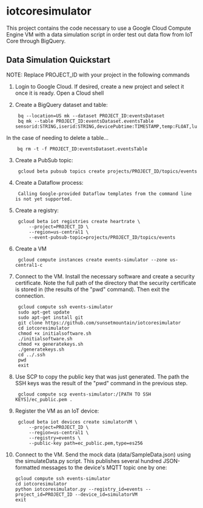 # iotcoresimulator

This project contains the code necessary to use a Google Cloud Compute Engine VM with a data simulation script in order test out data flow from IoT Core through BigQuery.

## Data Simulation Quickstart

NOTE: Replace PROJECT_ID with your project in the following commands

1. Login to Google Cloud. If desired, create a new project and select it once it is ready. Open a Cloud shell

2. Create a BigQuery dataset and table:

        bq --location=US mk --dataset PROJECT_ID:eventsDataset
        bq mk --table PROJECT_ID:eventsDataset.eventsTable sensorid:STRING,iserid:STRING,devicePubtime:TIMESTAMP,temp:FLOAT,lux:FLOAT

In the case of needing to delete a table...

        bq rm -t -f PROJECT_ID:eventsDataset.eventsTable

3. Create a PubSub topic:

        gcloud beta pubsub topics create projects/PROJECT_ID/topics/events

4. Create a Dataflow process:

        Calling Google-provided Dataflow templates from the command line is not yet supported.

5. Create a registry:

        gcloud beta iot registries create heartrate \
            --project=PROJECT_ID \
            --region=us-central1 \
            --event-pubsub-topic=projects/PROJECT_ID/topics/events

6. Create a VM

        gcloud compute instances create events-simulator --zone us-central1-c

7. Connect to the VM. Install the necessary software and create a security certificate. Note the full path of the directory that the security certificate is stored in (the results of the "pwd" command). Then exit the connection.

        gcloud compute ssh events-simulator
        sudo apt-get update
        sudo apt-get install git
        git clone https://github.com/sunsetmountain/iotcoresimulator
        cd iotcoresimulator
        chmod +x initialsoftware.sh
        ./initialsoftware.sh
        chmod +x generatekeys.sh
        ./generatekeys.sh
        cd ../.ssh
        pwd
        exit

8. Use SCP to copy the public key that was just generated. The path the SSH keys was the result of the "pwd" command in the previous step.

        gcloud compute scp events-simulator:/[PATH TO SSH KEYS]/ec_public.pem .

9. Register the VM as an IoT device:

        gcloud beta iot devices create simulatorVM \
            --project=PROJECT_ID \
            --region=us-central1 \
            --registry=events \
            --public-key path=ec_public.pem,type=es256

10. Connect to the VM. Send the mock data (data/SampleData.json) using the simulateData.py script. This publishes several hundred JSON-formatted messages to the device's MQTT topic one by one:

        gcloud compute ssh events-simulator
        cd iotcoresimulator
        python iotcoresimulator.py --registry_id=events --project_id=PROJECT_ID --device_id=simulatorVM
        exit
